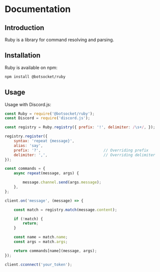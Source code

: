 # Documentation

## Introduction

Ruby is a library for command resolving and parsing.

## Installation

Ruby is available on npm:

```bash
npm install @botsocket/ruby
```

## Usage

Usage with Discord.js:

```js
const Ruby = require('@botsocket/ruby');
const Discord = require('discord.js');

const registry = Ruby.registry({ prefix: '!', delimiter: /\s+/, });

registry.register({
    syntax: 'repeat {message}',
    alias: 'say',
    prefix: '?',                            // Overriding prefix
    delimiter: ',',                         // Overriding delimiter
});

const commands = {
    async repeat(message, args) {

        message.channel.send(args.message);
    },
};

client.on('message', (message) => {

    const match = registry.match(message.content);

    if (!match) {
        return;
    }

    const name = match.name;
    const args = match.args;

    return commands[name](message, args);
});

client.cconnect('your_token');
```
